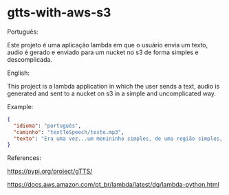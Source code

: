 # gtts-with-aws-s3

Português:

Este projeto é uma aplicação lambda em que o usuário envia um texto, audio é gerado e enviado para um nucket no s3 de forma simples e descomplicada.

English:

This project is a lambda application in which the user sends a text, audio is generated and sent to a nucket on s3 in a simple and uncomplicated way.


Example:

``` json
{
  "idioma": "português",
  "caminho": "textToSpeech/teste.mp3",
  "texto": "Era uma vez...um menininho simples, de uma região simples, morando em uma casa simples, nascido em uma família simples.Era a simplicidade em pessoa.Seu nome: SIMPLESMENTE.Sim, isso mesmo: SIMPLESMENTE.Era um garotinho ingênuo, singelo, bem natural, espontâneo."
}
```

References:

https://pypi.org/project/gTTS/

https://docs.aws.amazon.com/pt_br/lambda/latest/dg/lambda-python.html

